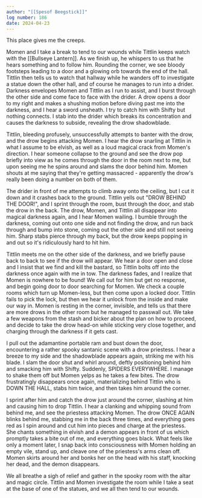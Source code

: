 ```yaml
---
author: "[[Spesof Beegstick]]"
log number: 186
date: 2024-04-23
---
```

This place gives me the creeps.

Momen and I take a break to tend to our wounds while Tittlin keeps watch with the [[Bullseye Lantern]]. As we finish up, he whispers to us that he hears something and to follow him. Rounding the corner, we see bloody footsteps leading to a door and a glowing orb towards the end of the hall. Tittlin then tells us to watch that hallway while he wanders off to investigate a statue down the other hall, and of course he manages to run into a drider. Darkness envelopes Momen and Tittlin as I run to assist, and I burst through the other side and come face to face with the drider. A drow opens a door to my right and makes a shushing motion before diving past me into the darkness, and I hear a sword unsheath. I try to catch him with Shifty but nothing connects. I stab into the drider which breaks its concentration and causes the darkness to subside, revealing the drow shadowblade.

Tittlin, bleeding profusely, unsuccessfully attempts to banter with the drow, and the drow begins attacking Momen. I hear the drow snarling at Tittlin in what I assume to be elvish, as well as a loud magical crack from Momen's direction. I hear someone collapse to the ground and see the drow pop briefly into view as he comes through the door in the room next to me, but upon seeing me he spins around and slams the door behind him. Momen shouts at me saying that they're getting massacred - apparently the drow's really been doing a number on both of them.

The drider in front of me attempts to climb away onto the ceiling, but I cut it down and it crashes back to the ground. Tittlin yells out "DROW BEHIND THE DOOR!", and I sprint through the room, bust through the door, and stab the drow in the back. The drow, Momen, and Tittlin all disappear into magical darkness again, and I hear Momen wailing. I bumble through the darkness, coming out onto one side and not finding the drow, and run back through and bump into stone, coming out the other side and still not seeing him. Sharp stabs pierce through my back, but the drow keeps popping in and out so it's ridiculously hard to hit him.

Tittlin meets me on the other side of the darkness, and we briefly pause back to back to see if the drow will appear. We hear a door open and close and I insist that we find and kill the bastard, so Tittlin bolts off into the darkness once again with me in tow. The darkness fades, and I realize that Momen is nowhere to be found! We call out for him but get no response, and begin going door to door searching for Momen. We check a couple rooms which turn up Momen-less, but then come upon a locked door. Tittlin fails to pick the lock, but then we hear it unlock from the inside and make our way in. Momen is resting in the corner, invisible, and tells us that there are more drows in the other room but he managed to passwall out. We take a few weapons from the stash and bicker about the plan on how to proceed, and decide to take the drow head-on while sticking very close together, and charging through the darkness if it gets cast.

I pull out the adamantine portable ram and bust down the door, encountering a rather spooky santanic scene with a drow priestess. I hear a breeze to my side and the shadowblade appears again, striking me with his blade. I slam the door shut and whirl around, deftly positioning behind him and smacking him with Shifty. Suddenly, SPIDERS EVERYWHERE. I manage to shake them off but Momen yelps as he takes a few bites. The drow frustratingly disappears once again, materializing behind Tittlin who is DOWN THE HALL, stabs him twice, and then takes him around the corner.

I sprint after him and catch the drow just around the corner, slashing at him and causing him to drop Tittlin. I hear a clanking and whipping sound from behind me, and see the priestess attacking Momen. The drow ONCE AGAIN blinks behind me, stabbing me in the back three times, and everything goes red as I spin around and cut him into pieces and charge at the priestess. She chants something in elvish and a demon appears in front of us which promptly takes a bite out of me, and everything goes black. What feels like only a moment later, I snap back into consciousness with Momen holding an empty vile, stand up, and cleave one of the priestess's arms clean off. Momen skirts around her and bonks her on the head with his staff, knocking her dead, and the demon disappears.

We all breathe a sigh of relief and gather in the spooky room with the altar and magic circle. Tittlin and Momen investigate the room while I take a seat at the base of one of the statues, and we all then tend to our wounds.